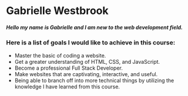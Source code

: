 # Gabrielle Westbrook
##### Hello my name is Gabrielle and I am new to the web development field.
### Here is a list of goals I would like to achieve in this course:
* Master the basic of coding a website.
* Get a greater understanding of HTML, CSS, and JavaScript.
* Become a professional Full Stack Developer.
* Make websites that are captivating, interactive, and useful.
* Being able to branch off into more technical things by utilizing the knowledge I have learned from this course.
